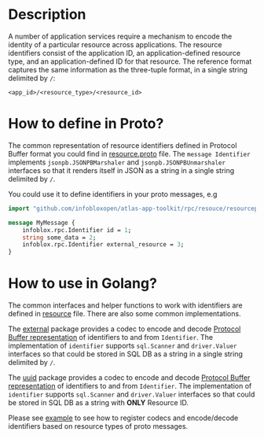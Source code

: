 # Description
A number of application services require a mechanism to encode the identity of a particular resource across applications.
The resource identifiers consist of the application ID, an application-defined resource type, and an application-defined ID for that resource.
The reference format captures the same information as the three-tuple format, in a single string delimited by `/`:

```
<app_id>/<resource_type>/<resource_id>
```

# How to define in Proto?

The common representation of resource identifiers defined in Protocol Buffer format
you could find in [resource.proto](resourcepb/resource.proto) file.
The `message Identifier` implements `jsonpb.JSONPBMarshaler` and `jsonpb.JSONPBUnmarshaler`
interfaces so that it renders itself in JSON as a string in a single string delimited by `/`.

You could use it to define identifiers in your proto messages, e.g

```proto
import "github.com/infobloxopen/atlas-app-toolkit/rpc/resouce/resourcepb/resource.proto"

message MyMessage {
    infoblox.rpc.Identifier id = 1;
    string some_data = 2;
    infoblox.rpc.Identifier external_resource = 3;
}
```

# How to use in Golang?

The common interfaces and helper functions to work with identifiers are defined in [resource](resource.go) file.
There are also some common implementations. 

The [external](external/resource.go) package provides a codec to encode and decode [Protocol Buffer representation](resourcepb/resource.proto) of 
identifiers to and from `Identifier`.
The implementation of `identifier` supports `sql.Scanner` and `driver.Valuer` interfaces
so that could be stored in SQL DB as a string in a single string delimited by `/`.

The [uuid](uuid/resource.go) package provides a codec to encode and decode [Protocol Buffer representation](resourcepb/resource.proto) of 
identifiers to and from `Identifier`.
The implementation of `identifier` supports `sql.Scanner` and `driver.Valuer` interfaces
so that could be stored in SQL DB as a string with **ONLY** Resource ID.

Please see [example](example_test.go) to see how to register codecs and encode/decode identifiers based on resource types of proto messages.
